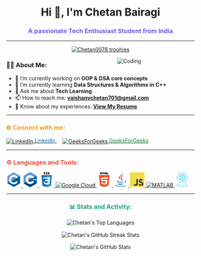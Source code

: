 <h1 align="center">Hi 👋, I'm Chetan Bairagi</h1>
<h3 align="center" style="color: #6c5ce7;">A passionate Tech Enthusiast Student from India</h3>

---

<p align="center"> 
  <a href="https://github.com/ryo-ma/github-profile-trophy">
    <img src="https://github-profile-trophy.vercel.app/?username=Chetan0078&theme=onestar&margin-w=15" alt="Chetan0078 trophies" />
  </a> 
</p>

<img align="right" alt="Coding" width="207" src="https://media.tenor.com/hia7bVBU48QAAAAi/grok-chatgpt.gif">

### 👨‍💻 About Me:
- 🔭 I’m currently working on **OOP & DSA core concepts**
- 🌱 I’m currently learning **Data Structures & Algorithms in C++**
- 💬 Ask me about **Tech Learning**
- 📫 How to reach me: **vaishanvchetan701@gmail.com**
- 📄 Know about my experiences: [**View My Resume**](.............)

---

<h3 align="left" style="color: #f39c12;">🌐 Connect with me:</h3>
<p align="left">
  <a href="https://www.linkedin.com/in/chetan-bairagi-b9505827b/" target="_blank" style="margin-right: 15px;">
    <img align="center" src="https://raw.githubusercontent.com/rahuldkjain/github-profile-readme-generator/master/src/images/icons/Social/linked-in-alt.svg" alt="LinkedIn" height="30" width="40" />
    <span style="color: #0077B5;">LinkedIn</span>
  </a>
  <a href="https://www.geeksforgeeks.org/user/vaishnavco8rj/" target="_blank">
    <img align="center" src="https://raw.githubusercontent.com/rahuldkjain/github-profile-readme-generator/master/src/images/icons/Social/geeks-for-geeks.svg" alt="GeeksForGeeks" height="30" width="40" />
    <span style="color: #008F2E;">GeeksForGeeks</span>
  </a>
</p>

---

<h3 align="left" style="color: #e74c3c;">⚙️ Languages and Tools:</h3>
<p align="left"> 
  <a href="https://www.cprogramming.com/" target="_blank"> 
    <img src="https://raw.githubusercontent.com/devicons/devicon/master/icons/c/c-original.svg" alt="C" width="40" height="40" />
  </a> 
  <a href="https://www.w3schools.com/cpp/" target="_blank"> 
    <img src="https://raw.githubusercontent.com/devicons/devicon/master/icons/cplusplus/cplusplus-original.svg" alt="C++" width="40" height="40" />
  </a> 
  <a href="https://www.w3schools.com/css/" target="_blank"> 
    <img src="https://raw.githubusercontent.com/devicons/devicon/master/icons/css3/css3-original-wordmark.svg" alt="CSS3" width="40" height="40" />
  </a> 
  <a href="https://cloud.google.com" target="_blank"> 
    <img src="https://www.vectorlogo.zone/logos/google_cloud/google_cloud-icon.svg" alt="Google Cloud" width="40" height="40" />
  </a> 
  <a href="https://www.w3.org/html/" target="_blank"> 
    <img src="https://raw.githubusercontent.com/devicons/devicon/master/icons/html5/html5-original-wordmark.svg" alt="HTML5" width="40" height="40" />
  </a> 
  <a href="https://www.java.com" target="_blank"> 
    <img src="https://raw.githubusercontent.com/devicons/devicon/master/icons/java/java-original.svg" alt="Java" width="40" height="40" />
  </a> 
  <a href="https://developer.mozilla.org/en-US/docs/Web/JavaScript" target="_blank"> 
    <img src="https://raw.githubusercontent.com/devicons/devicon/master/icons/javascript/javascript-original.svg" alt="JavaScript" width="40" height="40" />
  </a> 
  <a href="https://www.mathworks.com/" target="_blank"> 
    <img src="https://upload.wikimedia.org/wikipedia/commons/2/21/Matlab_Logo.png" alt="MATLAB" width="40" height="40" />
  </a> 
  <a href="https://reactjs.org/" target="_blank"> 
    <img src="https://raw.githubusercontent.com/devicons/devicon/master/icons/react/react-original-wordmark.svg" alt="React" width="40" height="40" />
  </a> 
</p>

---

<h3 align="center" style="color: #16a085;">📊 Stats and Activity:</h3>

<p align="center">
  <img align="center" src="https://github-readme-stats.vercel.app/api/top-langs?username=Chetan0078&show_icons=true&locale=en&layout=compact&theme=radical" alt="Chetan's Top Languages" />
</p>

<p align="center">
  <img align="center" src="https://streak-stats.demolab.com?user=Chetan0078&theme=radical&hide_border=true" alt="Chetan's GitHub Streak Stats" />
</p>

<p align="center">
  <img align="center" src="https://github-readme-stats.vercel.app/api?username=Chetan0078&show_icons=true&locale=en&theme=radical" alt="Chetan's GitHub Stats" />
</p>

